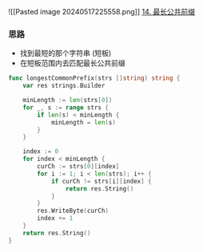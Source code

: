 ![[Pasted image 20240517225558.png]]
[14. 最长公共前缀](https://leetcode.cn/problems/longest-common-prefix/)

### 思路
- 找到最短的那个字符串 (短板)
- 在短板范围内去匹配最长公共前缀

```go
func longestCommonPrefix(strs []string) string {
	var res strings.Builder

	minLength := len(strs[0])
	for _, s := range strs {
		if len(s) < minLength {
			minLength = len(s)
		}
	}

	index := 0
	for index < minLength {
		curCh := strs[0][index]
		for i := 1; i < len(strs); i++ {
			if curCh != strs[i][index] {
				return res.String()
			}
		}
		res.WriteByte(curCh)
		index += 1
	}
	return res.String()
}
```

